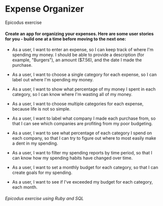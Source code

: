 # Expense Organizer

Epicodus exercise

#### Create an app for organizing your expenses. Here are some user stories for you - build one at a time before moving to the next one:

* As a user, I want to enter an expense, so I can keep track of where I'm spending my money. I should be able to provide a description (for example, "Burgers"), an amount ($7.56), and the date I made the purchase.

* As a user, I want to choose a single category for each expense, so I can label out where I'm spending my money.

* As a user, I want to show what percentage of my money I spent in each category, so I can know where I'm wasting all of my money.

* As a user, I want to choose multiple categories for each expense, because life is not so simple.

* As a user, I want to label what company I made each purchase from, so that I can see which companies are profiting from my poor budgeting.

* As a user, I want to see what percentage of each category I spend on each company, so that I can try to figure out where to most easily make a dent in my spending.

* As a user, I want to filter my spending reports by time period, so that I can know how my spending habits have changed over time.

* As a user, I want to set a monthly budget for each category, so that I can create goals for my spending.

* As a user, I want to see if I've exceeded my budget for each category, each month.

###### Epicodus exercise using Ruby and SQL
